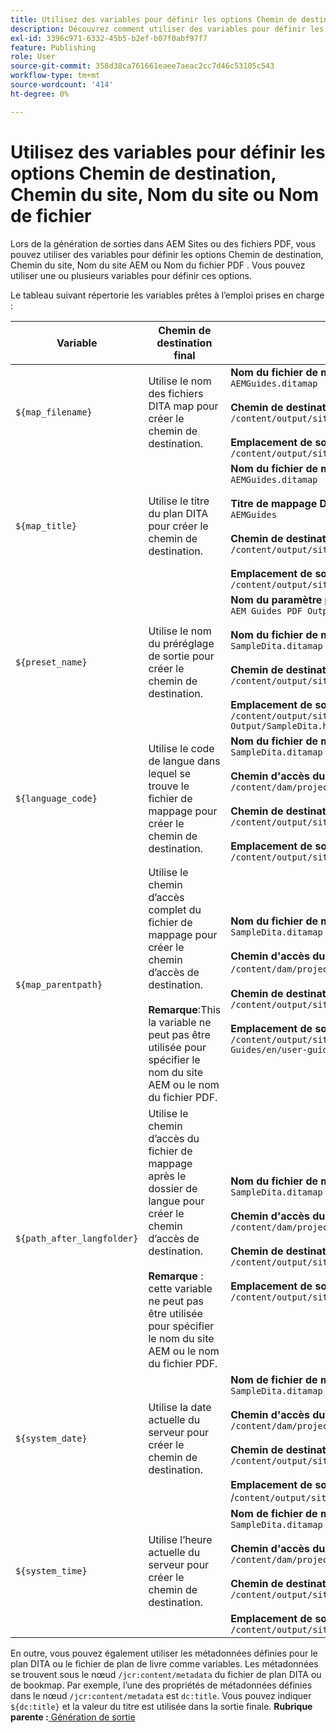 ```yaml
---
title: Utilisez des variables pour définir les options Chemin de destination, Chemin du site, Nom du site ou Nom de fichier
description: Découvrez comment utiliser des variables pour définir les options Chemin de destination, Nom du site ou Nom de fichier. Connaître les variables prêtes à l’emploi prises en charge dans AEM Guides.
exl-id: 3396c971-6332-45b5-b2ef-b07f0abf97f7
feature: Publishing
role: User
source-git-commit: 358d38ca761661eaee7aeac2cc7d46c53105c543
workflow-type: tm+mt
source-wordcount: '414'
ht-degree: 0%

---
```


# Utilisez des variables pour définir les options Chemin de destination, Chemin du site, Nom du site ou Nom de fichier


Lors de la génération de sorties dans AEM Sites ou des fichiers PDF, vous pouvez utiliser des variables pour définir les options Chemin de destination, Chemin du site, Nom du site AEM ou Nom du fichier PDF . Vous pouvez utiliser une ou plusieurs variables pour définir ces options.

Le tableau suivant répertorie les variables prêtes à l’emploi prises en charge :

| Variable | Chemin de destination final | Exemple |
| --- | --- | --- |
| `${map_filename}` | Utilise le nom des fichiers DITA map pour créer le chemin de destination. | **Nom du fichier de mappage DITA**:<br>`AEMGuides.ditamap`<br><br>**Chemin de destination** configuré comme : <br>`/content/output/sites/${map_filename}`<br><br>**Emplacement de sortie final**:<br>`/content/output/sites/aemGuides/AEMGuides.html` |
| `${map_title}` | Utilise le titre du plan DITA pour créer le chemin de destination. | **Nom du fichier de mappage DITA**:<br>`AEMGuides.ditamap`<br><br>**Titre de mappage DITA**:<br>`AEMGuides`<br><br>**Chemin de destination** configuré comme :<br>`/content/output/sites/${map_title}`<br><br>**Emplacement de sortie final**:<br>`/content/output/sites/AEMGuides/AEMGuides.html` |
| `${preset_name}` | Utilise le nom du préréglage de sortie pour créer le chemin de destination. | **Nom du paramètre prédéfini de sortie**:<br>`AEM Guides PDF Output`<br><br>**Nom du fichier de mappage DITA**:<br>`SampleDita.ditamap`<br><br>**Chemin de destination** configuré comme :<br>`/content/output/sites/${preset_name}`<br><br>**Emplacement de sortie final**:<br>`/content/output/sites/AEM Guides PDF Output/SampleDita.html` |
| `${language_code}` | Utilise le code de langue dans lequel se trouve le fichier de mappage pour créer le chemin de destination. | **Nom du fichier de mappage DITA**:<br>`SampleDita.ditamap`<br><br>**Chemin d&#39;accès du fichier de mappage DITA**:<br>`/content/dam/projects/AEM-Guides/en/user-guide/`<br><br>**Chemin de destination** configuré comme : <br>`/content/output/sites/${language_code}`<br><br>**Emplacement de sortie final**:<br>`/content/output/sites/en/SampleDita.html` |
| `${map_parentpath}` | Utilise le chemin d’accès complet du fichier de mappage pour créer le chemin d’accès de destination.<br><br>**Remarque**:This la variable ne peut pas être utilisée pour spécifier le nom du site AEM ou le nom du fichier PDF. | **Nom du fichier de mappage DITA**:<br>`SampleDita.ditamap`<br><br>**Chemin d&#39;accès du fichier de mappage DITA**:<br>`/content/dam/projects/AEM-Guides/en/user-guide`/<br><br>**Chemin de destination** configuré comme : <br>`/content/output/sites/${map_parentpath}`<br><br>**Emplacement de sortie final**:<br>`/content/output/sites/content/dam/projects/AEM-Guides/en/user-guide/SampleDita.html` |
| `${path_after_langfolder}` | Utilise le chemin d’accès du fichier de mappage après le dossier de langue pour créer le chemin d’accès de destination.<br><br>**Remarque** : cette variable ne peut pas être utilisée pour spécifier le nom du site AEM ou le nom du fichier PDF. | **Nom du fichier de mappage DITA**:<br>`SampleDita.ditamap`<br><br>**Chemin d&#39;accès du fichier de mappage DITA**:<br>`/content/dam/projects/AEM-Guides/en/user-guide/`<br><br>**Chemin de destination** configuré comme : <br>`/content/output/sites/${path\_after\_langfolder}`<br><br>**Emplacement de sortie final**:<br>`/content/output/sites/user-guide/SampleDita.html` |
| `${system_date}` | Utilise la date actuelle du serveur pour créer le chemin de destination. | **Nom de fichier de mappage DITA** : <br> `SampleDita.ditamap` <br><br> **Chemin d&#39;accès du fichier de mappage DITA :** <br> `/content/dam/projects/AEM-Guides/en/user-guide/` <br><br> **Chemin de destination** configuré comme suit : <br> `/content/output/sites/${system_date}` <br> <br> **Emplacement de sortie final :** <br> /`content/output/sites/08252023/SampleDita.html` |
| `${system_time}` | Utilise l’heure actuelle du serveur pour créer le chemin de destination. | **Nom de fichier de mappage DITA :** <br>`SampleDita.ditamap` <br> <br> **Chemin d&#39;accès du fichier de mappage DITA :** <br>`/content/dam/projects/AEM-Guides/en/user-guide/` <br><Br>**Chemin de destination** configuré comme suit : <br> `/content/output/sites/${system_time}`<br><br>**Emplacement de sortie final :**<br>`/content/output/sites/055612/SampleDita.html` |

En outre, vous pouvez également utiliser les métadonnées définies pour le plan DITA ou le fichier de plan de livre comme variables. Les métadonnées se trouvent sous le nœud `/jcr:content/metadata` du fichier de plan DITA ou de bookmap. Par exemple, l’une des propriétés de métadonnées définies dans le nœud `/jcr:content/metadata` est `dc:title`. Vous pouvez indiquer `${dc:title}` et la valeur du titre est utilisée dans la sortie finale.
**Rubrique parente :**[ Génération de sortie](generate-output.md)
